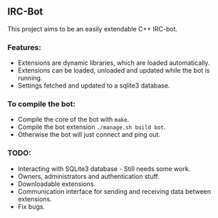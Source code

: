 ## IRC-Bot
This project aims to be an easily extendable C++ IRC-bot.

### Features:
* Extensions are dynamic libraries, which are loaded automatically.
* Extensions can be loaded, unloaded and updated while the bot is running.
* Settings fetched and updated to a sqlite3 database.

### To compile the bot:
* Compile the core of the bot with ```make```.
* Compile the bot extension ```./manage.sh build bot```.
 * Otherwise the bot will just connect and ping out.

### TODO:
* Interacting with SQLite3 database - Still needs some work.
* Owners, administrators and authentication stuff.
* Downloadable extensions.
* Communication interface for sending and receiving data between extensions.
* Fix bugs.

